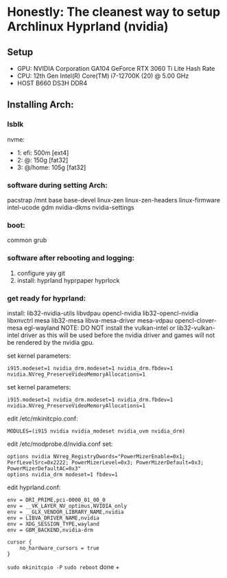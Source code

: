 # Honestly: The cleanest way to setup Archlinux Hyprland (nvidia)
## Setup
- GPU: NVIDIA Corporation GA104 GeForce RTX 3060 Ti Lite Hash Rate
- CPU: 12th Gen Intel(R) Core(TM) i7-12700K (20) @ 5.00 GHz
- HOST B660 DS3H DDR4
## Installing Arch: 
### lsblk
nvme:
- 1: efi: 500m [ext4]
- 2: @: 150g [fat32]
- 3: @/home: 105g [fat32]
### software during setting Arch:
pacstrap /mnt base base-devel linux-zen linux-zen-headers linux-firmware intel-ucode gdm nvidia-dkms nvidia-settings 
### boot:
common grub
### software after rebooting and logging:
1. configure yay git
2. install:
hyprland
hyprpaper
hyprlock
### get ready for hyprland:
install:
    lib32-nvidia-utils
    libvdpau
    opencl-nvidia
    lib32-opencl-nvidia
    libxnvctrl
    mesa
    lib32-mesa
    libva-mesa-driver
    mesa-vdpau
    opencl-clover-mesa
    egl-wayland
    NOTE: DO NOT install the vulkan-intel or lib32-vulkan-intel driver as this will be used before the nvidia driver and games will not be rendered by the nvidia gpu.

set kernel parameters:

```
i915.modeset=1 nvidia_drm.modeset=1 nvidia_drm.fbdev=1 nvidia.NVreg_PreserveVideoMemoryAllocations=1
```
set kernel parameters:

```
i915.modeset=1 nvidia_drm.modeset=1 nvidia_drm.fbdev=1 nvidia.NVreg_PreserveVideoMemoryAllocations=1
```

edit /etc/mkinitcpio.conf:

```MODULES=(i915 nvidia nvidia_modeset nvidia_uvm nvidia_drm)```

edit /etc/modprobe.d/nvidia.conf set:

```
options nvidia NVreg_RegistryDwords="PowerMizerEnable=0x1; PerfLevelSrc=0x2222; PowerMizerLevel=0x3; PowerMizerDefault=0x3; PowerMizerDefaultAC=0x3"
options nvidia_drm modeset=1 fbdev=1
```

edit hyprland.conf:

```
env = DRI_PRIME,pci-0000_01_00_0
env = __VK_LAYER_NV_optimus,NVIDIA_only 
env = __GLX_VENDOR_LIBRARY_NAME,nvidia
env = LIBVA_DRIVER_NAME,nvidia
env = XDG_SESSION_TYPE,wayland
env = GBM_BACKEND,nvidia-drm

cursor {
    no_hardware_cursors = true
}
```

`sudo mkinitcpio -P`
`sudo reboot`
done +

